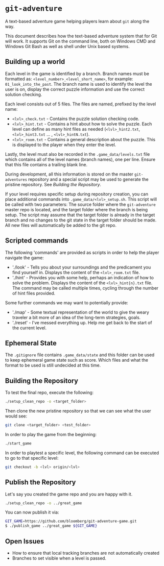 # `git-adventure`

A text-based adventure game helping players learn about `git` along the way.

This document describes how the text-based adventure system that for Git will
work.  It supports Git on the command line, both on Windows CMD and Windows
Git Bash as well as shell under Unix based systems.

## Building up a world

Each level in the game is identified by a branch.  Branch names must be
formatted as: `<level_number>_<level_short_name>`, for example:
`01_look_into_the_past`.  The branch name is used to identify the level the
user is on, display the correct puzzle information and use the correct solution
checking.

Each level consists out of 5 files.  The files are named, prefixed by the
level name:

* `<lvl>_check.txt` - Contains the puzzle solution checking code.
* `<lvl>_hint.txt` - Contains a hint about how to solve the puzzle.  Each level
can define as many hint files as needed (`<lvl>_hint2.txt`, `<lvl>_hint3.txt` ...
, `<lvl>_hintN.txt`).
* `<lvl>_room.txt` - Contains a general description about the puzzle.  This is
  displayed to the player when they enter the level.

Lastly, the level must also be recorded in the `.game_data/levels.txt` file
which contains all of the level names (branch names), one per line.  Ensure
that this file contains a trailing blank line.

During development, all this information is stored on the master
`git-adventures` repository and a special script may be used to generate the
pristine repository.  See _Building the Repository_.

If your level requires specific setup during repository creation, you can place
additional commands into `.game_data/<lvl>_setup.sh`.  This script will be
called with two parameters: The source folder where the `git-adventure` master
repo is located, and the target folder where the branch is being setup.  The
script may assume that the target folder is already in the target branch and
no changes to the git state in the target folder should be made.  All new files
will automatically be added to the git repo.

## Scripted commands

The following 'commands' are provided as scripts in order to help the player
navigate the game:

* './look' - Tells you about your surroundings and the predicament you find
  yourself in.  Displays the content of the `<lvl>_room.txt` file.
* './hint' - Provides you with some help, perhaps an indication of how
  to solve the problem.  Displays the content of the `<lvl>_hint{n}.txt` file.
  The command may be called multiple times, cycling through the number of
  hint files provided.

Some further commands we may want to potentially provide:

* './map' - Some textual representation of the world to give the weary
  traveler a bit more of an idea of the long-term strategies, goals.
* './reset' - I've messed everything up.  Help me get back to the start of the
  current level.

## Ephemeral State

The `.gitignore` file contains `.game_data/state` and this folder can be used
to keep ephemeral game state such as score.  Which files and what the format
to be used is still undecided at this time.

## Building the Repository

To test the final repo, execute the following:

```sh
./setup_clean_repo -o <target_folder>
```

Then clone the new pristine repository so that we can see what the user would
see:

```sh
git clone <target_folder> <test_folder>
```

In order to play the game from the beginning:

```sh
./start_game
```

In order to playtest a specific level, the following command can be executed
to go to that specific level:

```sh
git checkout -b <lvl> origin/<lvl>
```

## Publish the Repository

Let's say you created the game repo and you are happy with it.

```sh
./setup_clean_repo -o ../great_game
```

You can now publish it via:

```sh
GIT_GAME=https://github.com/bloomberg/git-adventure-game.git
$ ./publish_game ../great_game ${GIT_GAME}
```

## Open Issues

* How to ensure that local tracking branches are not automatically created
* Branches to set visible when a level is passed.
